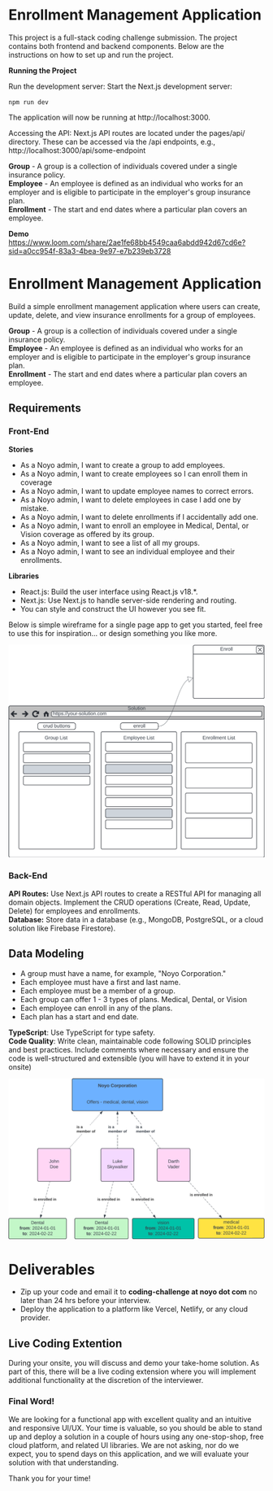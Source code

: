 # Enrollment Management Application

This project is a full-stack coding challenge submission. The project contains both frontend and backend components. Below are the instructions on how to set up and run the project.

**Running the Project**

Run the development server: Start the Next.js development server:

```
npm run dev
```

The application will now be running at http://localhost:3000.

Accessing the API: Next.js API routes are located under the pages/api/ directory. These can be accessed via the /api endpoints, e.g., http://localhost:3000/api/some-endpoint

**Group** - A group is a collection of individuals covered under a single insurance policy.  
**Employee** - An employee is defined as an individual who works for an employer and is eligible to participate in the employer's group insurance plan.  
**Enrollment** - The start and end dates where a particular plan covers an employee.

**Demo**
https://www.loom.com/share/2ae1fe68bb4549caa6abdd942d67cd6e?sid=a0cc954f-83a3-4bea-9e97-e7b239eb3728


# Enrollment Management Application

Build a simple enrollment management application where users can create, update, delete, and view insurance enrollments for a group of employees. 

**Group** - A group is a collection of individuals covered under a single insurance policy.  
**Employee** - An employee is defined as an individual who works for an employer and is eligible to participate in the employer's group insurance plan.  
**Enrollment** - The start and end dates where a particular plan covers an employee.

## Requirements

### Front-End
**Stories**  
- As a Noyo admin, I want to create a group to add employees.
- As a Noyo admin, I want to create employees so I can enroll them in coverage
- As a Noyo admin, I want to update employee names to correct errors.
- As a Noyo admin, I want to delete employees in case I add one by mistake.
- As a Noyo admin, I want to delete enrollments if I accidentally add one.
- As a Noyo admin, I want to enroll an employee in Medical, Dental, or Vision coverage as offered by its group.
- As a Noyo admin, I want to see a list of all my groups.
- As a Noyo admin, I want to see an individual employee and their enrollments.

**Libraries**  
- React.js: Build the user interface using React.js v18.*.
- Next.js: Use Next.js to handle server-side rendering and routing.
- You can style and construct the UI however you see fit.

Below is simple wireframe for a single page app to get you started, feel free to use this for inspiration... or design something you like more.

![Simple UI](/simple-ui.png)

### Back-End

**API Routes:** Use Next.js API routes to create a RESTful API for managing all domain objects. Implement the CRUD operations (Create, Read, Update, Delete) for employees and enrollments.  
**Database:** Store data in a database (e.g., MongoDB, PostgreSQL, or a cloud solution like Firebase Firestore).  

## Data Modeling
- A group must have a name, for example, "Noyo Corporation."
- Each employee must have a first and last name.
- Each employee must be a member of a group.
- Each group can offer 1 - 3 types of plans. Medical, Dental, or Vision
- Each employee can enroll in any of the plans.
- Each plan has a start and end date.

**TypeScript**: Use TypeScript for type safety.  
**Code Quality**: Write clean, maintainable code following SOLID principles and best practices. Include comments where necessary and ensure the code is well-structured and extensible (you will have to extend it in your onsite)

![Data Model](/data.png)

# Deliverables
- Zip up your code and email it to **coding-challenge at noyo dot com** no later than 24 hrs before your interview.
- Deploy the application to a platform like Vercel, Netlify, or any cloud provider.


## Live Coding Extention
During your onsite, you will discuss and demo your take-home solution. As part of this, there will be a live coding extension where you will implement additional functionality at the discretion of the interviewer.


### Final Word!
We are looking for a functional app with excellent quality and an intuitive and responsive UI/UX. Your time is valuable, so you should be able to stand up and deploy a solution in a couple of hours using any one-stop-shop, free cloud platform, and related UI libraries. We are not asking, nor do we expect, you to spend days on this application, and we will evaluate your solution with that understanding.

Thank you for your time!